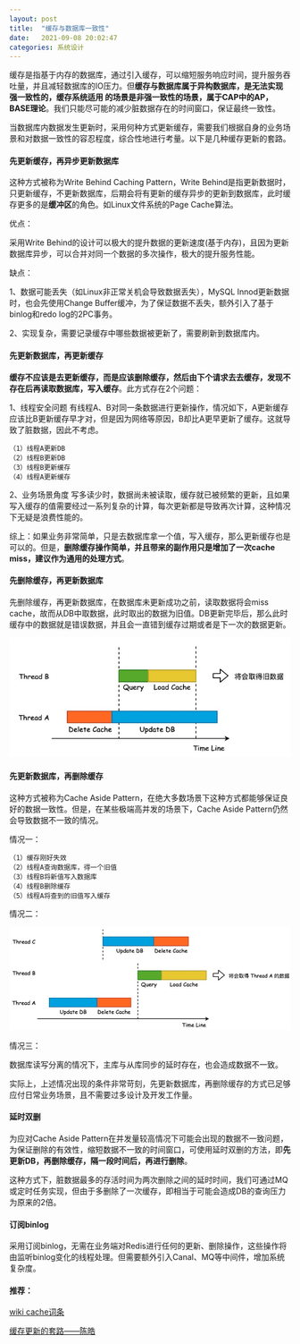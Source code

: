 ```yaml
---
layout: post
title:  "缓存与数据库一致性"
date:   2021-09-08 20:02:47
categories: 系统设计
---
```


缓存是指基于内存的数据库，通过引入缓存，可以缩短服务响应时间，提升服务吞吐量，并且减轻数据库的IO压力。但**缓存与数据库属于异构数据库，是无法实现强一致性的，缓存系统适用
的场景是非强一致性的场景，属于CAP中的AP，BASE理论**。我们只能尽可能的减少脏数据存在的时间窗口，保证最终一致性。

当数据库内数据发生更新时，采用何种方式更新缓存，需要我们根据⾃⾝的业务场景和对数据⼀致性的容忍程度，综合性地进⾏考量。以下是几种缓存更新的套路。

#### 先更新缓存，再异步更新数据库

这种方式被称为Write Behind Caching Pattern，Write Behind是指更新数据时，只更新缓存，不更新数据库，后期会将有更新的缓存异步的更新到数据库，此时缓存更多的是**缓冲区**的角色。如Linux文件系统的Page Cache算法。

优点：

采用Write Behind的设计可以极大的提升数据的更新速度(基于内存)，且因为更新数据库异步，可以合并对同一个数据的多次操作，极大的提升服务性能。

缺点：

1、数据可能丢失（如Linux非正常关机会导致数据丢失），MySQL Innod更新数据时，也会先使用Change Buffer缓冲，为了保证数据不丢失，额外引入了基于binlog和redo log的2PC事务。

2、实现复杂，需要记录缓存中哪些数据被更新了，需要刷新到数据库内。

#### 先更新数据库，再更新缓存

**缓存不应该是去更新缓存，而是应该删除缓存，然后由下个请求去去缓存，发现不存在后再读取数据库，写入缓存**。此方式存在2个问题：

1、线程安全问题
有线程A、B对同一条数据进行更新操作，情况如下，A更新缓存应该比B更新缓存早才对，但是因为网络等原因，B却比A更早更新了缓存。这就导致了脏数据，因此不考虑。
```
（1）线程A更新DB
（2）线程B更新DB
（3）线程B更新缓存
（4）线程A更新缓存
```

2、业务场景角度
写多读少时，数据尚未被读取，缓存就已被频繁的更新，且如果写入缓存的值需要经过一系列复杂的计算，每次更新都是导致再次计算，这种情况下无疑是浪费性能的。

综上：如果业务非常简单，只是去数据库拿一个值，写入缓存，那么更新缓存也是可以的。但是，**删除缓存操作简单，并且带来的副作用只是增加了一次cache miss，建议作为通用的处理方式**。



#### 先删除缓存，再更新数据库

先删除缓存，再更新数据库，在数据库未更新成功之前，读取数据将会miss cache，故⽽从DB中取数据，此时取出的数据为旧值。DB更新完毕后，那么此时缓存中的数据就是错误数据，并且会⼀直错到缓存过期或者是下⼀次的数据更新。

![先删除缓存，再更新数据库](https://raw.githubusercontent.com/GuanN1ng/GuanN1ng.github.io/main/_posts/image/%E5%85%88%E5%88%A0%E9%99%A4%E7%BC%93%E5%AD%98%E5%86%8D%E6%9B%B4%E6%96%B0DB.jpg)

#### 先更新数据库，再删除缓存

这种方式被称为Cache Aside Pattern，在绝大多数场景下这种方式都能够保证良好的数据一致性。但是，在某些极端高并发的场景下，Cache Aside Pattern仍然会导致数据不一致的情况。

情况一：
```
（1）缓存刚好失效
（2）线程A查询数据库，得一个旧值
（3）线程B将新值写入数据库
（4）线程B删除缓存
（5）线程A将查到的旧值写入缓存
```

情况二：

![先更新数据库，再删除缓存](https://raw.githubusercontent.com/GuanN1ng/GuanN1ng.github.io/main/_posts/image/%E5%85%88%E6%9B%B4%E6%96%B0DB%E5%86%8D%E5%88%A0%E9%99%A4%E7%BC%93%E5%AD%98.jpg)

情况三：

数据库读写分离的情况下，主库与从库同步的延时存在，也会造成数据不一致。

实际上，上述情况出现的条件非常苛刻，先更新数据库，再删除缓存的方式已足够应付日常业务场景，且不需要过多设计及开发工作量。

#### 延时双删

为应对Cache Aside Pattern在并发量较高情况下可能会出现的数据不一致问题，为保证删除的有效性，缩短数据不一致的时间窗口，可使用延时双删的方法，即**先更新DB，再删除缓存，隔一段时间后，再进行删除**。

这种方式下，脏数据最多的存活时间为两次删除之间的延时时间，我们可通过MQ或定时任务实现，但由于多删除了一次缓存，即相当于可能会造成DB的查询压力为原来的2倍。

#### 订阅binlog

采用订阅binlog，无需在业务端对Redis进行任何的更新、删除操作，这些操作将由监听binlog变化的线程处理。但需要额外引入Canal、MQ等中间件，增加系统复杂度。



#### 推荐：

[wiki cache词条](https://en.wikipedia.org/wiki/Cache_(computing)/)

[缓存更新的套路——陈皓](https://coolshell.cn/articles/17416.html)

